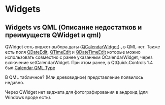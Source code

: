 # Widgets

## Widgets vs QML (Описание недостатков и преимуществ QWidget и qml)

~~QWidget есть виджет выбора даты ([QCalendarWidget](https://doc.qt.io/qt-6/qcalendarwidget.html#details)) , в QML нет~~. Также есть поля [QDateEdit](https://doc.qt.io/qt-6/qdateedit.html#details), [QTimeEdit](https://doc.qt.io/qt-6/qtimeedit.html) и [QDateTimeEdit](https://doc.qt.io/qt-6/qdatetimeedit.html#details) которые можно использовать совместно с ранее указанным QCalendarWidget, через включение setCalendarWidget. При этом ранее, в QtQuick.Controls 1.4 был [Calendar QML Type](https://doc.qt.io/qt-5/qml-qtquick-controls-calendar.html)

В QML табличное? (Или древовидное) представление появилось недавно.

Через QWidget нет виджета для фотографирования в андроид (для Windows вроде есть).
